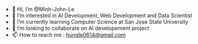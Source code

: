- 👋 Hi, I’m @Minh-John-Le
- 👀 I’m interested in AI Development, Web Development and Data Scientist
- 🌱 I’m currently learning Computer Science at San Jose State University
- 💞️ I’m looking to collaborate on AI developement project
- 📫 How to reach me : hungle0614@gmail.com

<!---
Minh-John-Le/Minh-John-Le is a ✨ special ✨ repository because its `README.md` (this file) appears on your GitHub profile.
You can click the Preview link to take a look at your changes.
--->
